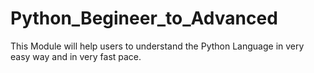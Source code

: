 # Python_Begineer_to_Advanced
This Module will help users to understand the Python Language in very easy way and in very fast pace.
